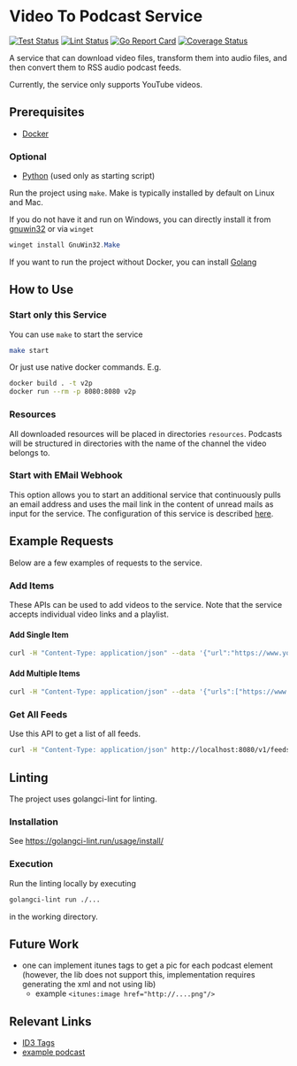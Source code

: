 # Video To Podcast Service

[![Test Status](https://github.com/jo-hoe/video-to-podcast-service/workflows/test/badge.svg)](https://github.com/jo-hoe/video-to-podcast-service/actions?workflow=test)
[![Lint Status](https://github.com/jo-hoe/video-to-podcast-service/workflows/lint/badge.svg)](https://github.com/jo-hoe/video-to-podcast-service/actions?workflow=lint)
[![Go Report Card](https://goreportcard.com/badge/github.com/jo-hoe/video-to-podcast-service)](https://goreportcard.com/report/github.com/jo-hoe/video-to-podcast-service)
[![Coverage Status](https://coveralls.io/repos/github/jo-hoe/video-to-podcast-service/badge.svg?branch=main)](https://coveralls.io/github/jo-hoe/video-to-podcast-service?branch=main)

A service that can download video files, transform them into audio files, and then convert them to RSS audio podcast feeds.

Currently, the service only supports YouTube videos.

## Prerequisites

- [Docker](https://docs.docker.com/engine/install/)

### Optional

- [Python](https://www.python.org/) (used only as starting script)

Run the project using `make`. Make is typically installed by default on Linux and Mac.

If you do not have it and run on Windows, you can directly install it from [gnuwin32](https://gnuwin32.sourceforge.net/packages/make.htm) or via `winget`

```PowerShell
winget install GnuWin32.Make
```

If you want to run the project without Docker, you can install [Golang](https://go.dev/doc/install)

## How to Use

### Start only this Service

You can use `make` to start the service

```bash
make start
```

Or just use native docker commands. E.g.

```bash
docker build . -t v2p
docker run --rm -p 8080:8080 v2p
```

### Resources

All downloaded resources will be placed in directories `resources`.
Podcasts will be structured in directories with the name of the channel the video belongs to.

### Start with EMail Webhook

This option allows you to start an additional service that continuously pulls an email address and uses the mail link in the content of unread mails as input for the service.
The configuration of this service is described [here](https://github.com/jo-hoe/video-to-podcast-service).

## Example Requests

Below are a few examples of requests to the service.

### Add Items

These APIs can be used to add videos to the service.
Note that the service accepts individual video links and a playlist.

#### Add Single Item

```bash
curl -H "Content-Type: application/json" --data '{"url":"https://www.youtube.com/playlist?list=PLXqZLJI1Rpy_x_piwxi9T-UlToz3UGdM-"}' http://localhost:8080/v1/addItem
```

#### Add Multiple Items

```bash
curl -H "Content-Type: application/json" --data '{"urls":["https://www.youtube.com/watch?v=BRnwg3dpboc", "https://www.youtube.com/watch?v=_fWrJ4WHz_g"]}' http://localhost:8080/v1/addItems
```

### Get All Feeds

Use this API to get a list of all feeds.

```bash
curl -H "Content-Type: application/json" http://localhost:8080/v1/feeds
```

## Linting

The project uses golangci-lint for linting.

### Installation

See <https://golangci-lint.run/usage/install/>

### Execution

Run the linting locally by executing

```bash
golangci-lint run ./...
```

in the working directory.

## Future Work

- one can implement itunes tags to get a pic for each podcast element (however, the lib does not support this, implementation requires generating the xml and not using lib)
  - example `<itunes:image href="http://....png"/>`

## Relevant Links

- [ID3 Tags](https://www.exiftool.org/TagNames/ID3.html)
- [example podcast](https://feeds.libsyn.com/230510/rss)
